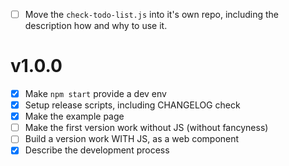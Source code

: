 - [ ] Move the `check-todo-list.js` into it's own repo, including the description how and why to use it.

# v1.0.0

- [x] Make `npm start` provide a dev env
- [x] Setup release scripts, including CHANGELOG check
- [x] Make the example page
- [ ] Make the first version work without JS (without fancyness)
- [ ] Build a version work WITH JS, as a web component
- [x] Describe the development process
